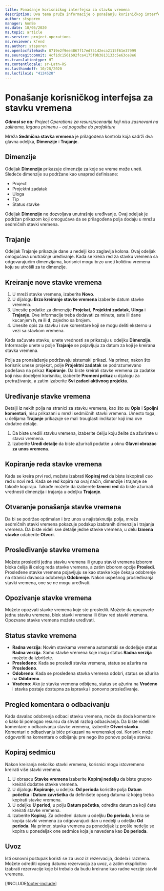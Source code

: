 ```yaml
---
title: Ponašanje korisničkog interfejsa za stavku vremena
description: Ova tema pruža informacije o ponašanju korisničkog interfejsa za stavku vremena.
author: stsporen
manager: AnnBe
ms.date: 10/05/2020
ms.topic: article
ms.service: project-operations
ms.reviewer: kfend
ms.author: stsporen
ms.openlocfilehash: 8719e2f9ee4867f17ed75142eca2115f61e37999
ms.sourcegitcommit: 4cf1dc1561b92fca4175f0b3813133c5e63ce8e6
ms.translationtype: HT
ms.contentlocale: sr-Latn-RS
ms.lasthandoff: 10/28/2020
ms.locfileid: "4124520"
---
```

# <a name="time-entry-ui-behavior"></a>Ponašanje korisničkog interfejsa za stavku vremena

_**Odnosi se na:** Project Operations za resurs/scenarije koji nisu zasnovani na zalihama, laganu primenu – od pogodbe do profakture_


Mreža **Sedmična stavka vremena** je prilagođena kontrola koja sadrži dva glavna odeljka, **Dimenzije** i **Trajanje**.

## <a name="dimensions"></a>Dimenzije
Odeljak **Dimenzije** prikazuje dimenzije za koje se vreme može uneti. Sledeće dimenzije su podržane kao unapred definisane:

  - Project
  - Projektni zadatak
  - Uloga
  - Tip
  - Status stavke

Odeljak **Dimenzije** ne dozvoljava unutrašnje uređivanje. Ovaj odeljak je podržan prikazom koji omogućava da se prilagođena polja dodaju u mrežu sedmičnih stavki vremena.

## <a name="duration"></a>Trajanje
Odeljak Trajanje prikazuje dane u nedelji kao zaglavlja kolona. Ovaj odeljak omogućava unutrašnje uređivanje. Kada se kreira red za stavku vremena sa odgovarajućim dimenzijama, korisnici mogu brzo uneti količinu vremena koju su utrošili za te dimenzije.

## <a name="create-a-new-time-entry"></a>Kreiranje nove stavke vremena

1. U mreži stavke vremena, izaberite **Novo**. 
2. U dijalogu **Brzo kreiranje stavke vremena** izaberite datum stavke vremena.
3. Unesite podatke za dimenzije **Projekat**, **Projektni zadatak**, **Uloga** i **Trajanje**. Ove informacije treba dodavati za minute, sate ili dane kucanjem **h**, **m** ili **d**, zajedno sa brojem. 
4. Unesite opis za stavku i sve komentare koji se mogu deliti eksterno u vezi sa stavkom vremena. 

Kada sačuvate stavku, unete vrednosti se prikazuju u odeljku **Dimenzije**. Informacije unete u polje **Trajanje** se pojavljuju za datum za koji je kreirana stavka vremena.

Polja za pronalaženje podržavaju sistemski prikazi. Na primer, nakon što korisnik unese projekat, polje **Projektni zadatak** se podrazumevano podešava na prikaz **Kopiranje**. Da biste kreirali stavke vremena za zadatke koji nisu dodeljeni korisniku, izaberite **Promeni prikaz** u dijalogu za pretraživanje, a zatim izaberite **Svi zadaci aktivnog projekta**.

## <a name="edit-a-time-entry"></a>Uređivanje stavke vremena 
Detalji iz nekih polja na stranici za stavku vremena, kao što su **Opis** i **Spoljni komentari**, nisu prikazani u mreži sedmičnih stavki vremena. Umesto toga, u ćelijama **Trajanje** prikazuje se mali trouglasti indikator koji ima ove dodatne detalje. 

1. Da biste uredili stavku vremena, izaberite ćeliju koju želite da ažurirate u stavci vremena.
2. Izaberite **Uredi detalje** da biste ažurirali podatke u oknu **Glavni obrazac za unos vremena**. 

## <a name="copy-a-time-entry-row"></a>Kopiranje reda stavke vremena
Kada se kreira prvi red, možete izabrati **Kopiraj red** da biste iskopirali ceo red u novi red. Kada se red kopira na ovaj način, dimenzije i trajanje se takođe kopiraju. Takođe možete da izaberete **Izmeni red** da biste ažurirali vrednosti dimenzija i trajanja u odeljku **Trajanje**.

## <a name="open-a-time-entry-behavior"></a>Otvaranje ponašanja stavke vremena
Da bi se podržao optimalan i brz unos u najistaknutija polja, mreža sedmičnih stavki vremena pokazuje podskup izabranih dimenzija i trajanja vremena. Da biste videli sve detalje jedne stavke vremena, u delu **Izmena stavke** odaberite **Otvori**.

## <a name="submit-a-time-entry"></a>Prosleđivanje stavke vremena
Možete proslediti jednu stavku vremena ili grupu stavki vremena izborom bloka ćelija ili celog reda stavke vremena, a zatim izborom opcije **Prosledi**. Prosleđene stavke vremena pojavljuju se kao stavke koje čekaju odobrenje na stranici davaoca odobrenja **Odobrenje**. Nakon uspešnog prosleđivanja stavki vremena, one se ne mogu uređivati.

## <a name="recall-a-time-entry"></a>Opozivanje stavke vremena
Možete opozvati stavke vremena koje ste prosledili. Možete da opozovete jednu stavku vremena, blok stavki vremena ili čitav red stavki vremena. Opozvane stavke vremena možete uređivati.

## <a name="time-entry-status"></a>Status stavke vremena

- **Radna verzija**: Novim stavkama vremena automatski se dodeljuje status **Radna verzija**. Samo stavke vremena koje imaju status **Radna verzija** možete da izbrišete.
- **Prosleđeno**: Kada se prosledi stavka vremena, status se ažurira na **Prosleđeno**. 
- **Odobreno**: Kada se prosleđena stavka vremena odobri, status se ažurira na **Odobreno**. 
- **Vraćeno**: Ako je stavka vremena odbijena, status se ažurira na **Vraćeno** i stavka postaje dostupna za ispravku i ponovno prosleđivanje. 

## <a name="view-rejection-comments"></a>Pregled komentara o odbacivanju
Kada davalac odobrenja odbaci stavku vremena, može da doda komentare o kako bi pomogao resursu da shvati razlog odbacivanja. Da biste videli komentare o odbacivanju stavke vremena, izaberite **Otvori stavku**. Komentari o odbacivanju biće prikazani na vremenskoj osi. Korisnik može odgovoriti na komentare o odbijanju pre nego što ponovo pošalje stavku.

## <a name="copy-week"></a>Kopiraj sedmicu
Nakon kreiranja nekoliko stavki vremena, korisnici mogu istovremeno kreirati više stavki vremena.

1. U obrascu **Stavke vremena** izaberite **Kopiraj nedelju** da biste grupno kreirali dodatne stavke vremena. 
2. U dijalogu **Kopiranje**, u odeljku **Od perioda** koristite polja **Datum početka** i **Datum završetka** da definišete opseg datuma iz kojeg treba kopirati stavke vremena. 
3. U odeljku **U period**, u polju **Datum početka**, odredite datum za koji ćete kreirati stavke vremena. 
4. Izaberite **Kopiraj**. Za određeni datum u odeljku **Do perioda**, kreira se kopija stavki vremena za odgovarajući dan u nedelji u odeljku **Od perioda**. Na primer, stavka vremena za ponedeljak iz prošle nedelje se kopira u ponedeljak one sedmice koja je navedena kao **Do perioda**.

## <a name="import"></a>Uvoz
Isti osnovni postupak koristi se za uvoz iz rezervacija, dodela i razmena. Možete odrediti opseg datuma rezervacija za uvoz, a zatim eksplicitno izabrati rezervacije koje bi trebalo da budu kreirane kao radne verzije stavki vremena. 


[!INCLUDE[footer-include](../includes/footer-banner.md)]
